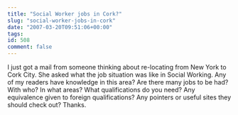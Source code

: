 ```yaml
---
title: "Social Worker jobs in Cork?"
slug: "social-worker-jobs-in-cork"
date: "2007-03-20T09:51:06+00:00"
tags:
id: 508
comment: false
---
```


I just got a mail from someone thinking about re-locating from New York to Cork City. She asked what the job situation was like in Social Working. Any of my readers have knowledge in this area? Are there many jobs to be had? With who? In what areas? What qualifications do you need? Any equivalence given to foreign qualifications? Any pointers or useful sites they should check out? Thanks.
